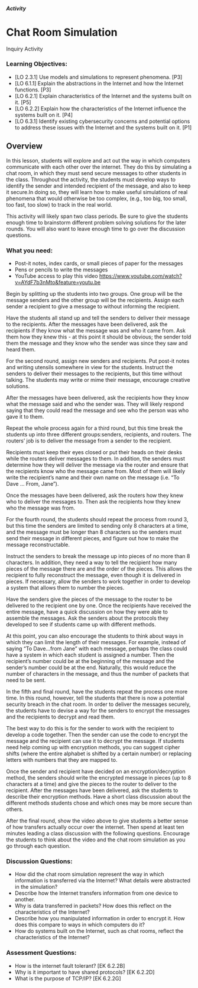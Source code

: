 ##### Activity
# Chat Room Simulation
Inquiry Activity

### Learning Objectives:
- [LO 2.3.1] Use models and simulations to represent phenomena. [P3]
- [LO 6.1.1] Explain the abstractions in the Internet and how the Internet functions. [P3]
- [LO 6.2.1] Explain characteristics of the Internet and the systems built on it. [P5]
- [LO 6.2.2] Explain how the characteristics of the Internet influence the systems built on it. [P4]
- [LO 6.3.1] Identify existing cybersecurity concerns and potential options to address these issues with the Internet and the systems built on it. [P1]

## Overview

In this lesson, students will explore and act out the way in which computers communicate with each other over the internet. They do this by simulating a chat room, in which they must send secure messages to other students in the class. Throughout the activity, the students must develop ways to identify the sender and intended recipient of the message, and also to keep it secure.In doing so, they will learn how to make useful simulations of real phenomena that would otherwise be too complex, (e.g., too big, too small, too fast, too slow) to track in the real world.


This activity will likely span two class periods. Be sure to give the students enough time to brainstorm different problem solving solutions for the later rounds. You will also want to leave enough time to go over the discussion questions.


### What you need:
- Post-it notes, index cards, or small pieces of paper for the messages
- Pens or pencils to write the messages
- YouTube access to play this video https://www.youtube.com/watch?v=AYdF7b3nMto&feature=youtu.be 

Begin by splitting up the students into two groups. One group will be the message senders and the other group will be the recipients. Assign each sender a recipient to give a message to without informing the recipient.

Have the students all stand up and tell the senders to deliver their message to the recipients. After the messages have been delivered, ask the recipients if they know what the message was and who it came from. Ask them how they knew this - at this point it should be obvious; the sender told them the message and they know who the sender was since they saw and heard them.

For the second round, assign new senders and recipients. Put post-it notes and writing utensils somewhere in view for the students. Instruct the senders to deliver their messages to the recipients, but this time without talking. The students may write or mime their message, encourage creative solutions.

After the messages have been delivered, ask the recipients how they know what the message said and who the sender was. They will likely respond saying that they could read the message and see who the person was who gave it to them.

Repeat the whole process again for a third round, but this time break the students up into three different groups:senders, recipients, and routers. The routers’ job is to deliver the message from a sender to the recipient.

Recipients must keep their eyes closed or put their heads on their desks while the routers deliver messages to them. In addition, the senders must determine how they will deliver the message via the router and ensure that the recipients know who the message came from. Most of them will likely write the recipient’s name and their own name on the message (i.e. “To Dave … From, Jane”).

Once the messages have been delivered, ask the routers how they knew who to deliver the messages to. Then ask the recipients how they knew who the message was from.

For the fourth round, the students should repeat the process from round 3, but this time the senders are limited to sending only 8 characters at a time, and the message must be longer than 8 characters so the senders must send their message in different pieces, and figure out how to make the message reconstructable.

Instruct the senders to break the message up into pieces of no more than 8 characters. In addition, they need a way to tell the recipient how many pieces of the message there are and the order of the pieces. This allows the recipient to fully reconstruct the message, even though it is delivered in pieces. If necessary, allow the senders to work together in order to develop a system that allows them to number the pieces.

Have the senders give the pieces of the message to the router to be delivered to the recipient one by one. Once the recipients have received the entire message, have a quick discussion on how they were able to assemble the messages. Ask the senders about the protocols they developed to see if students came up with different methods.

At this point, you can also encourage the students to think about ways in which they can limit the length of their messages. For example, instead of saying “To Dave...from Jane” with each message, perhaps the class could have a system in which each student is assigned a number. Then the recipient’s number could be at the beginning of the message and the sender’s number could be at the end. Naturally, this would reduce the number of characters in the message, and thus the number of packets that need to be sent.

In the fifth and final round, have the students repeat the process one more time. In this round, however, tell the students that there is now a potential security breach in the chat room. In order to deliver the messages securely, the students have to devise a way for the senders to encrypt the messages and the recipients to decrypt and read them.

The best way to do this is for the sender to work with the recipient to develop a code together. Then the sender can use the code to encrypt the message and the recipient can use it to decrypt the message. If students need help coming up with encryption methods, you can suggest cipher shifts (where the entire alphabet is shifted by a certain number) or replacing letters with numbers that they are mapped to.

Once the sender and recipient have decided on an encryption/decryption method, the senders should write the encrypted message in pieces (up to 8 characters at a time) and give the pieces to the router to deliver to the recipient. After the messages have been delivered, ask the students to describe their encryption methods. Have a short class discussion about the different methods students chose and which ones may be more secure than others.

After the final round, show the video above to give students a better sense of how transfers actually occur over the internet. Then spend at least ten minutes leading a class discussion with the following questions. Encourage the students to think about the video and the chat room simulation as you go through each question.


### Discussion Questions:
- How did the chat room simulation represent the way in which information is transferred via the Internet? What details were abstracted in the simulation?
- Describe how the Internet transfers information from one device to another. 
- Why is data transferred in packets? How does this reflect on the characteristics of the Internet?
- Describe how you manipulated information in order to encrypt it. How does this compare to ways in which computers do it?
- How do systems built on the Internet, such as chat rooms, reflect the characteristics of the Internet?

### Assessment Questions:
- How is the internet fault tolerant? [EK 6.2.2B]
- Why is it important to have shared protocols? [EK 6.2.2D]
- What is the purpose of TCP/IP? [EK 6.2.2G]
